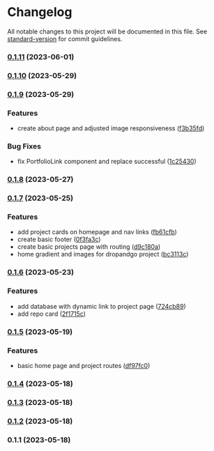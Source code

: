 # Changelog

All notable changes to this project will be documented in this file. See [standard-version](https://github.com/conventional-changelog/standard-version) for commit guidelines.

### [0.1.11](https://github.com/Earthstomp/portfolio/compare/v0.1.10...v0.1.11) (2023-06-01)

### [0.1.10](https://github.com/Earthstomp/portfolio/compare/v0.1.9...v0.1.10) (2023-05-29)

### [0.1.9](https://github.com/Earthstomp/portfolio/compare/v0.1.8...v0.1.9) (2023-05-29)


### Features

* create about page and adjusted image responsiveness ([f3b35fd](https://github.com/Earthstomp/portfolio/commit/f3b35fd2174634d17e8f0e3a5aa159485896dcf5))


### Bug Fixes

* fix PortfolioLink component and replace successful ([1c25430](https://github.com/Earthstomp/portfolio/commit/1c254304d22c824999f57169b954fa0f12d6121f))

### [0.1.8](https://github.com/Earthstomp/portfolio/compare/v0.1.7...v0.1.8) (2023-05-27)

### [0.1.7](https://github.com/Earthstomp/portfolio/compare/v0.1.6...v0.1.7) (2023-05-25)


### Features

* add project cards on homepage and nav links ([fb61cfb](https://github.com/Earthstomp/portfolio/commit/fb61cfbc0c6721c93a51540ff5a872a29c46fdb6))
* create basic footer ([0f3fa3c](https://github.com/Earthstomp/portfolio/commit/0f3fa3c0e73f3ea15bc23a2cc3e3e477598653d6))
* create basic projects page with routing ([d9c180a](https://github.com/Earthstomp/portfolio/commit/d9c180a2f312dc452d379d1b09dae3a3e5e5b7fd))
* home gradient and images for dropandgo project ([bc3113c](https://github.com/Earthstomp/portfolio/commit/bc3113c8dca9aa1ac04690ebbddad0e5b45aa654))

### [0.1.6](https://github.com/Earthstomp/portfolio/compare/v0.1.5...v0.1.6) (2023-05-23)


### Features

* add database with dynamic link to project page ([724cb89](https://github.com/Earthstomp/portfolio/commit/724cb898ba6a562ca262d1cfcb2a9f4ad3500a66))
* add repo card ([2f1715c](https://github.com/Earthstomp/portfolio/commit/2f1715c1c8ccadcb8223703d4d14ef758bda52f9))

### [0.1.5](https://github.com/Earthstomp/portfolio/compare/v0.1.4...v0.1.5) (2023-05-19)


### Features

* basic home page and project routes ([df97fc0](https://github.com/Earthstomp/portfolio/commit/df97fc0ca8967d81a9ff5f2e139a432aa5f1a99a))

### [0.1.4](https://github.com/Earthstomp/portfolio/compare/v0.1.3...v0.1.4) (2023-05-18)

### [0.1.3](https://github.com/Earthstomp/portfolio/compare/v0.1.2...v0.1.3) (2023-05-18)

### [0.1.2](https://github.com/Earthstomp/portfolio/compare/v0.1.1...v0.1.2) (2023-05-18)

### 0.1.1 (2023-05-18)
